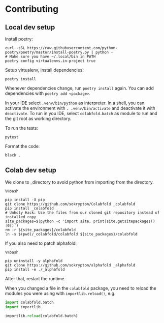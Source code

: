 # Contributing

## Local dev setup

Install poetry:

```shell
curl -sSL https://raw.githubusercontent.com/python-poetry/poetry/master/install-poetry.py | python -
# Make sure you have ~/.local/bin in PATH
poetry config virtualenvs.in-project true
```

Setup virtualenv, install dependencies:

```shell
poetry install
```

Whenever dependencies change, run `poetry install` again. You can add dependencies with `poetry add <package>`.

In your IDE select `.venv/bin/python` as interpreter. In a shell, you can activate the environment with `. .venv/bin/activate` and deactivate it with `deactivate`. To run in you IDE, select `colabfold.batch` as module to run and the git root as working directory.

To run the tests: 

```shell
pytest
```

Format the code:

```shell
black .
```

## Colab dev setup

We clone to _directory to avoid python from importing from the directory.

```
%%bash

pip install -U pip
git clone https://github.com/sokrypton/Colabfold _colabfold
pip install _colabfold
# Unholy Hack: Use the files from our cloned git repository instead of installed copy
site_packages=$(python -c 'import site; print(site.getsitepackages()[0])')
rm -r ${site_packages}/colabfold
ln -s $(pwd)/_colabfold/colabfold ${site_packages}/colabfold
```

If you also need to patch alphafold:

```
%%bash

pip uninstall -y alphafold
git clone https://github.com/sokrypton/alphafold _alphafold
pip install -e ./_alphafold
```

After that, restart the runtime.

When you changed a file in the `colabfold` package, you need to reload the modules you were using with `importlib.reload()`, e.g.

```python
import colabfold.batch
import importlib

importlib.reload(colabfold.batch)
```
